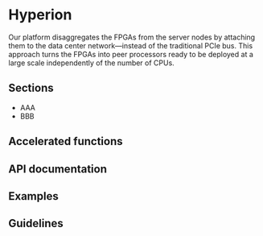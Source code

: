 # Hyperion
Our platform disaggregates the FPGAs from the server nodes by attaching them to the data center network—instead of the traditional PCIe bus. This approach turns the FPGAs into peer processors ready to be deployed at a large scale independently of the number of CPUs.

## Sections
*  AAA
*  BBB

## Accelerated functions

## API documentation

## Examples

## Guidelines